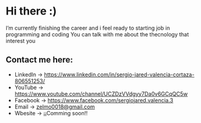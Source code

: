 # Hi there :)

I’m currently finishing the career and i feel ready to starting job in programming and coding
You can talk with me about the thecnology that interest you

## Contact me here: 
- LinkedIn -> https://www.linkedin.com/in/sergio-jared-valencia-cortaza-806551253/
- YouTube -> https://www.youtube.com/channel/UCZDzVVdgyy7Da0v6GCqQC5w
- Facebook -> https://www.facebook.com/sergiojared.valencia.3
- Email -> zelmo0018@gmail.com
- Wbesite -> ¡¡Comming soon!!

